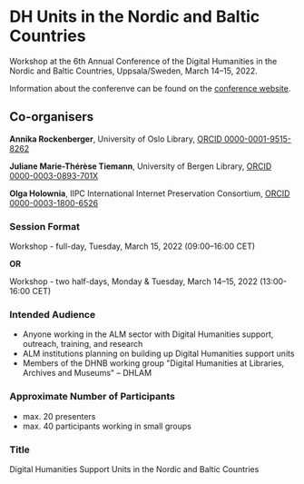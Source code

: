 # DH Units in the Nordic and Baltic Countries

Workshop at the 6th Annual Conference of the Digital Humanities in the Nordic and Baltic Countries, Uppsala/Sweden, March 14–15, 2022.

Information about the conferenve can be found on the [conference website](http://dhnb.eu/conferences/dhnb2022/).


## Co-organisers

**Annika Rockenberger**, University of Oslo Library, [ORCID  0000-0001-9515-8262](https://orcid.org/0000-0001-9515-8262)

**Juliane Marie-Thérèse Tiemann**, University of Bergen Library, [ORCID 0000-0003-0893-701X](https://orcid.org/0000-0003-0893-701X)

**Olga Holownia**, IIPC International Internet Preservation Consortium, [ORCID 0000-0003-1800-6526](https://orcid.org/0000-0003-1800-6526)

### Session Format

Workshop - full-day, Tuesday, March 15, 2022 (09:00–16:00 CET)

**OR**

Workshop - two half-days, Monday & Tuesday, March 14–15, 2022 (13:00-16:00 CET)

### Intended Audience

- Anyone working in the ALM sector with Digital Humanities support, outreach, training, and research
- ALM institutions planning on building up Digital Humanities support units
- Members of the DHNB working group "Digital Humanities at Libraries, Archives and Museums" – DHLAM

### Approximate Number of Participants

- max. 20 presenters
- max. 40 participants working in small groups

### Title

Digital Humanities Support Units in the Nordic and Baltic Countries

